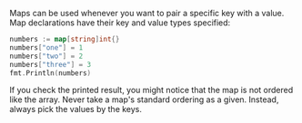 Maps can be used whenever you want to pair a specific key with a value. Map declarations have their key and value types specified:

```Go
numbers := map[string]int{}
numbers["one"] = 1
numbers["two"] = 2
numbers["three"] = 3
fmt.Println(numbers)
```

If you check the printed result, you might notice that the map is not ordered like the array. Never take a map's standard ordering as a given. Instead, always pick the values by the keys.